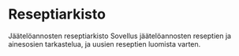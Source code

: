# Reseptiarkisto
Jäätelöannosten reseptiarkisto
Sovellus jäätelöannosten reseptien ja ainesosien tarkastelua, ja uusien reseptien luomista varten.
